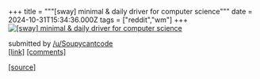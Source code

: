 +++
title = """[sway] minimal & daily driver for computer science"""
date = 2024-10-31T15:34:36.000Z
tags = ["reddit","wm"]
+++
[![[sway] minimal & daily driver for computer science](https://b.thumbs.redditmedia.com/-0F44USeQHEC41ZvAAyA3Vf4zDeUOBR25znqtzqGtIw.jpg "[sway] minimal & daily driver for computer science")](https://www.reddit.com/r/unixporn/comments/1ggheap/sway_minimal_daily_driver_for_computer_science/)

submitted by [/u/Soupycantcode](https://www.reddit.com/user/Soupycantcode)  
[\[link\]](https://www.reddit.com/gallery/1ggheap) [\[comments\]](https://www.reddit.com/r/unixporn/comments/1ggheap/sway_minimal_daily_driver_for_computer_science/)

[[source]](https://www.reddit.com/r/unixporn/comments/1ggheap/sway_minimal_daily_driver_for_computer_science/)
